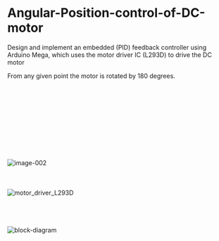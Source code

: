 # Angular-Position-control-of-DC-motor
Design and implement an embedded (PID) feedback controller using Arduino Mega, which uses the motor driver IC (L293D) to drive the DC motor

From any given point the motor is rotated by 180 degrees.


<br />
<br />
<br />
<br />
<br />
<br />
<br />
<br />
<br />

![image-002](https://user-images.githubusercontent.com/54404024/182583546-8cfb0690-c7af-42b2-96ca-4422a53c3288.jpg)
<br />
<br />
<br />
<br />
![motor_driver_L293D](https://user-images.githubusercontent.com/54404024/185120351-988898c6-bffb-4c8c-a0cc-2378f60dbfb9.jpeg)
<br />
<br />
<br />
<br />
<br />
![block-diagram](https://user-images.githubusercontent.com/54404024/185123043-3109a26d-1524-44a1-a2f8-6c1dee57eac7.jpeg)
